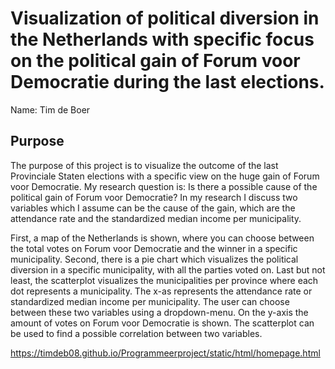 #  Visualization of political diversion in the Netherlands with specific focus on the political gain of Forum voor Democratie during the last elections.

Name: Tim de Boer

__Purpose__
---
The purpose of this project is to visualize the outcome of the last Provinciale Staten elections with a specific view on the huge gain of Forum voor Democratie. My research question is: Is there a possible cause of the political gain of Forum voor Democratie? In my research I discuss two variables which I assume can be the cause of the gain, which are the attendance rate and the standardized median income per municipality.

First, a map of the Netherlands is shown, where you can choose between the total votes on Forum voor Democratie and the winner in a specific municipality. Second, there is a pie chart which visualizes the political diversion in a specific municipality, with all the parties voted on. Last but not least, the scatterplot visualizes the municipalities per province where each dot represents a municipality. The x-as represents the attendance rate or standardized median income per municipality. The user can choose between these two variables using a dropdown-menu. On the y-axis the amount of votes on Forum voor Democratie is shown. The scatterplot can be used to find a possible correlation between two variables.

https://timdeb08.github.io/Programmeerproject/static/html/homepage.html
